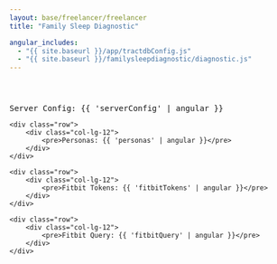 ```yaml
---
layout: base/freelancer/freelancer
title: "Family Sleep Diagnostic"

angular_includes:
  - "{{ site.baseurl }}/app/tractdbConfig.js"
  - "{{ site.baseurl }}/familysleepdiagnostic/diagnostic.js"
---
```


<header>
    <div class="container">
        <div class="row">
            <div class="col-lg-12">
            </div>
        </div>
    </div>
</header>

<div class="container base-content" ng-app="familySleepDiagnosticApp" ng-controller="familySleepDiagnosticController" ng-strict-di>
    <div class="row">
        <div class="col-lg-12">
            <pre>Server Config: {{ 'serverConfig' | angular }}</pre>
        </div>
    </div>

    <div class="row">
        <div class="col-lg-12">
            <pre>Personas: {{ 'personas' | angular }}</pre>
        </div>
    </div>

    <div class="row">
        <div class="col-lg-12">
            <pre>Fitbit Tokens: {{ 'fitbitTokens' | angular }}</pre>
        </div>
    </div>

    <div class="row">
        <div class="col-lg-12">
            <pre>Fitbit Query: {{ 'fitbitQuery' | angular }}</pre>
        </div>
    </div>
</div>
